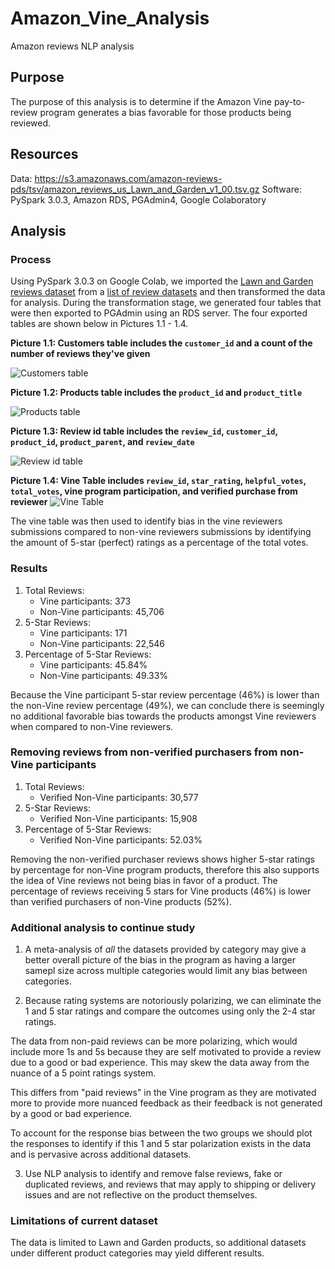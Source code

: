 # Amazon_Vine_Analysis
Amazon reviews NLP analysis

## Purpose
The purpose of this analysis is to determine if the Amazon Vine pay-to-review program generates a bias favorable for those products being reviewed.

## Resources
Data: https://s3.amazonaws.com/amazon-reviews-pds/tsv/amazon_reviews_us_Lawn_and_Garden_v1_00.tsv.gz
Software: PySpark 3.0.3, Amazon RDS, PGAdmin4, Google Colaboratory

## Analysis

### Process
Using PySpark 3.0.3 on Google Colab, we imported the [Lawn and Garden reviews dataset](https://s3.amazonaws.com/amazon-reviews-pds/tsv/amazon_reviews_us_Lawn_and_Garden_v1_00.tsv.gz) from a [list of review datasets](https://s3.amazonaws.com/amazon-reviews-pds/tsv/index.txt) and then transformed the data for analysis. During the transformation stage, we generated four tables that were then exported to PGAdmin using an RDS server. The four exported tables are shown below in Pictures 1.1 - 1.4.

**Picture 1.1: Customers table includes the `customer_id` and a count of the number of reviews they've given**

![Customers table](https://github.com/joshuanallen/Amazon_Vine_Analysis/blob/10a55b10976b9df1c278d90a2b861ebe3b7962c9/tables/customers_SQL_data.png)


**Picture 1.2: Products table includes the `product_id` and `product_title`**

![Products table](https://github.com/joshuanallen/Amazon_Vine_Analysis/blob/10a55b10976b9df1c278d90a2b861ebe3b7962c9/tables/products_SQL_table.png)


**Picture 1.3: Review id table includes the `review_id`, `customer_id`, `product_id`, `product_parent`, and `review_date`**

![Review id table](https://github.com/joshuanallen/Amazon_Vine_Analysis/blob/10a55b10976b9df1c278d90a2b861ebe3b7962c9/tables/review_id_SQL_table.png)


**Picture 1.4: Vine Table includes `review_id`, `star_rating`, `helpful_votes`, `total_votes`, vine program participation, and verified purchase from reviewer**
![Vine Table](https://github.com/joshuanallen/Amazon_Vine_Analysis/blob/10a55b10976b9df1c278d90a2b861ebe3b7962c9/tables/vine_SQL_table.png)


The vine table was then used to identify bias in the vine reviewers submissions compared to non-vine reviewers submissions by identifying the amount of 5-star (perfect) ratings as a percentage of the total votes.

### Results
1. Total Reviews:
    - Vine participants: 373
    - Non-Vine participants: 45,706
2. 5-Star Reviews:
    - Vine participants: 171
    - Non-Vine participants: 22,546
3. Percentage of 5-Star Reviews:
    - Vine participants: 45.84%
    - Non-Vine participants: 49.33%

Because the Vine participant 5-star review percentage (46%) is lower than the non-Vine review percentage (49%), we can conclude there is seemingly no additional favorable bias towards the products amongst Vine reviewers when compared to non-Vine reviewers.

### Removing reviews from non-verified purchasers from non-Vine participants
1. Total Reviews:
    - Verified Non-Vine participants: 30,577
2. 5-Star Reviews:
    - Verified Non-Vine participants: 15,908
3. Percentage of 5-Star Reviews:
    - Verified Non-Vine participants: 52.03%

Removing the non-verified purchaser reviews shows higher 5-star ratings by percentage for non-Vine program products, therefore this also supports the idea of Vine reviews not being bias in favor of a product. The percentage of reviews receiving 5 stars for Vine products (46%) is lower than verified purchasers of non-Vine products (52%).

### Additional analysis to continue study
1. A meta-analysis of *all* the datasets provided by category may give a better overall picture of the bias in the program as having a larger samepl size across multiple categories would limit any bias between categories.

2. Because rating systems are notoriously polarizing, we can eliminate the 1 and 5 star ratings and compare the outcomes using only the 2-4 star ratings.

The data from non-paid reviews can be more polarizing, which would include more 1s and 5s because they are self motivated to provide a review due to a good or bad experience. This may skew the data away from the nuance of a 5 point ratings system.

This differs from "paid reviews" in the Vine program as they are motivated more to provide more nuanced feedback as their feedback is not generated by a good or bad experience.

To account for the response bias between the two groups we should plot the responses to identify if this 1 and 5 star polarization exists in the data and is pervasive across additional datasets.

3. Use NLP analysis to identify and remove false reviews, fake or duplicated reviews, and reviews that may apply to shipping or delivery issues and are not reflective on the product themselves.

### Limitations of current dataset
The data is limited to Lawn and Garden products, so additional datasets under different product categories may yield different results.

